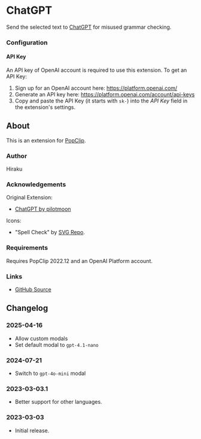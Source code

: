 # ChatGPT

Send the selected text to [ChatGPT](https://openai.com/blog/chatgpt) for misused grammar checking.

### Configuration

#### API Key

An API key of OpenAI account is required to use this extension. To get an API Key:

1. Sign up for an OpenAI account here: <https://platform.openai.com/>
2. Generate an API key here: <https://platform.openai.com/account/api-keys>
3. Copy and paste the API Key (it starts with `sk-`) into the _API Key_ field in
   the extension's settings.

## About

This is an extension for [PopClip](https://pilotmoon.com/popclip/).

### Author

Hiraku

### Acknowledgements

Original Extension:

- [ChatGPT by pilotmoon](https://github.com/pilotmoon/PopClip-Extensions/tree/master/source/ChatGPT.popclipext)

Icons:

- "Spell Check" by [SVG Repo](https://www.svgrepo.com/).

### Requirements

Requires PopClip 2022.12 and an OpenAI Platform account.

### Links

- [GitHub Source](https://github.com/hirakujira/ChatGPT-Grammar-Check-PopClip-Extension)

## Changelog

### 2025-04-16

- Allow custom modals
- Set default modal to `gpt-4.1-nano`

### 2024-07-21

- Switch to `gpt-4o-mini` modal

### 2023-03-03.1

- Better support for other languages.

### 2023-03-03

- Initial release.
